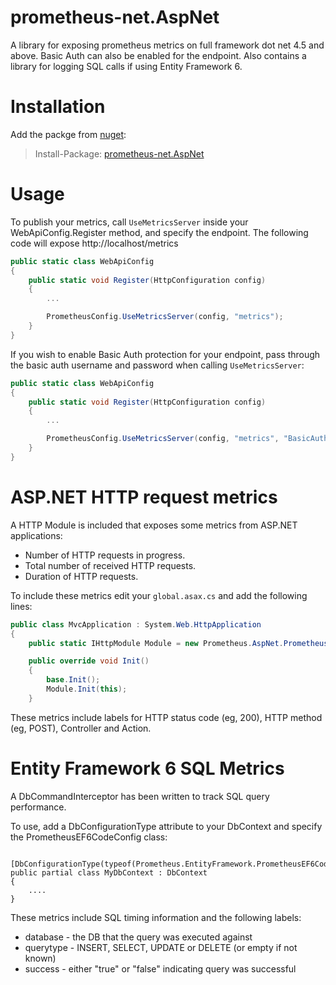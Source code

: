 # prometheus-net.AspNet
A library for exposing prometheus metrics on full framework dot net 4.5 and above. Basic Auth can also be enabled for the endpoint. Also contains a library for logging SQL calls if using Entity Framework 6.

# Installation

Add the packge from [nuget](https://www.nuget.org/packages/prometheus-net.AspNet):
>Install-Package: [prometheus-net.AspNet](https://www.nuget.org/packages/prometheus-net.AspNet)

# Usage

To publish your metrics, call `UseMetricsServer` inside your WebApiConfig.Register method, and specify the endpoint. The following code will expose http://localhost/metrics  

```csharp
public static class WebApiConfig
{
    public static void Register(HttpConfiguration config)
    {
        ...

        PrometheusConfig.UseMetricsServer(config, "metrics");
    }
}
```

If you wish to enable Basic Auth protection for your endpoint, pass through the basic auth username and password when calling `UseMetricsServer`:
```csharp
public static class WebApiConfig
{
    public static void Register(HttpConfiguration config)
    {
        ...

        PrometheusConfig.UseMetricsServer(config, "metrics", "BasicAuthUsername", "BasicAuthPassword");
    }
}
```

# ASP.NET HTTP request metrics

A HTTP Module is included that exposes some metrics from ASP.NET applications:

* Number of HTTP requests in progress.
* Total number of received HTTP requests.
* Duration of HTTP requests.

To include these metrics edit your `global.asax.cs` and add the following lines:
```csharp
public class MvcApplication : System.Web.HttpApplication
{
    public static IHttpModule Module = new Prometheus.AspNet.PrometheusHttpRequestModule();

    public override void Init()
    {
        base.Init();
        Module.Init(this);
    }
```

These metrics include labels for HTTP status code (eg, 200), HTTP method (eg, POST), Controller and Action.

# Entity Framework 6 SQL Metrics

A DbCommandInterceptor has been written to track SQL query performance.

To use, add a DbConfigurationType attribute to your DbContext and specify the PrometheusEF6CodeConfig class:

```

[DbConfigurationType(typeof(Prometheus.EntityFramework.PrometheusEF6CodeConfig))]
public partial class MyDbContext : DbContext
{
	....
}
````

These metrics include SQL timing information and the following labels:

* database - the DB that the query was executed against
* querytype - INSERT, SELECT, UPDATE or DELETE (or empty if not known)
* success - either "true" or "false" indicating query was successful
	
	